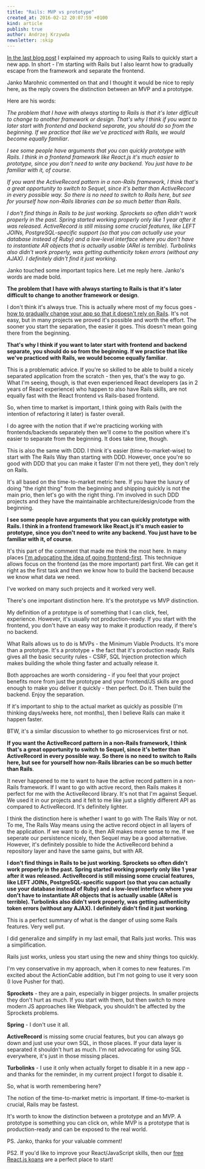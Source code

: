 ```yaml
---
title: "Rails: MVP vs prototype"
created_at: 2016-02-12 20:07:59 +0100
kind: article
publish: true
author: Andrzej Krzywda
newsletter: :skip
---
```


[In the last blog post](http://blog.arkency.com/2016/02/where-and-why-im-still-using-rails/) I explained my approach to using Rails  to quickly start a new app. In short - I'm starting with Rails but I also learnt how to gradually escape from the framework and separate the frontend.

Janko Marohnic commented on that and I thought it would be nice to reply here, as the reply covers the distinction between an MVP and a prototype.

<!-- more -->

Here are his words:
 

*The problem that I have with always starting to Rails is that it's later difficult to change to another framework or design. That's why I think if you want to later start with frontend and backend separate, you should do so from the beginning. If we practice that like we've practiced with Rails, we would become equally familiar*.

*I see some people have arguments that you can quickly prototype with Rails. I think in a frontend framework like React.js it's much easier to prototype, since you don't need to write any backend. You just have to be familiar with it, of course*.

*If you want the ActiveRecord pattern in a non-Rails framework, I think that's a great opportunity to switch to Sequel, since it's better than ActiveRecord in every possible way. So there is no need to switch to Rails here, but see for yourself how non-Rails libraries can be so much better than Rails*.

*I don't find things in Rails to be just working. Sprockets so often didn't work properly in the past. Spring started working properly only like 1 year after it was released. ActiveRecord is still missing some crucial features, like LEFT JOINs, PostgreSQL-specific support (so that you can actually use your database instead of Ruby) and a low-level interface where you don't have to instantiate AR objects that is actually usable (ARel is terrible). Turbolinks also didn't work properly, was getting authenticity token errors (without any AJAX). I definitely didn't find it just working*.



Janko touched some important topics here. Let me reply here. Janko's words are made bold.

**The problem that I have with always starting to Rails is that it's later difficult to change to another framework or design**. 

I don't think it's always true. This is actually where most of my focus goes - [how to gradually change your app so that it doesn't rely on Rails](http://rails-refactoring.com). It's not easy, but in many projects we proved it's possible and worth the effort. The sooner you start the separation, the easier it goes. This doesn't mean going there from the beginning.

**That's why I think if you want to later start with frontend and backend separate, you should do so from the beginning. If we practice that like we've practiced with Rails, we would become equally familiar**.

This is a problematic advice. If you're so skilled to be able to build a nicely separated application from the scratch - then yes, that's the way to go. What I'm seeing, though, is that even experienced React developers (as in 2 years of React experience) who happen to also have Rails skills, are not equally fast with the React frontend vs Rails-based frontend. 

So, when time to market is important, I think going with Rails (with the intention of refactoring it later) is faster overall.

I do agree with the notion that if we're practicing working with frontends/backends separately then we'll come to the position where it's easier to separate from the beginning. It does take time, though.

This is also the same with DDD. I think it's easier (time-to-market-wise) to start with The Rails Way than starting with DDD. However, once you're so good with DDD that you can make it faster (I'm not there yet), they don't rely on Rails.

It's all based on the time-to-market metric here. If you have the luxury of doing "the right thing" from the beginning and shipping quickly is not the main prio, then let's go with the right thing. I'm involved in such DDD projects and they have the maintainable architecture/design/code from the beginning.

**I see some people have arguments that you can quickly prototype with Rails. I think in a frontend framework like React.js it's much easier to prototype, since you don't need to write any backend. You just have to be familiar with it, of course**.

It's this part of the comment that made me think the most here. In many places [I'm advocating the idea of going frontend-first](http://andrzejonsoftware.blogspot.com/2013/02/frontend-first.html). This technique allows focus on the frontend (as the more important) part first. We can get it right as the first task and then we know how to build the backend because we know what data we need.

I've worked on many such projects and it worked very well.

There's one important distinction here. It's the prototype vs MVP distinction.

My definition of a prototype is of something that I can click, feel, experience. However, it's usually not production-ready. If you start with the frontend, you don't have an easy way to make it production ready, if there's no backend.

What Rails allows us to do is MVPs - the Minimum Viable Products. It's more than a prototype. It's a prototype + the fact that it's production ready. Rails gives all the basic security rules - CSRF, SQL Injection protection which makes building the whole thing faster and actually release it.

Both approaches are worth considering - if you feel that your project benefits more from just the prototype and your frontend/JS skills are good enough to make you deliver it quickly - then perfect. Do it. Then build the backend. Enjoy the separation.

If it's important to ship to the actual market as quickly as possible (I'm thinking days/weeks here, not months), then I believe Rails can make it happen faster.

BTW, it's a similar discussion to whether to go microservices first or not.

**If you want the ActiveRecord pattern in a non-Rails framework, I think that's a great opportunity to switch to Sequel, since it's better than ActiveRecord in every possible way. So there is no need to switch to Rails here, but see for yourself how non-Rails libraries can be so much better than Rails**.

It never happened to me to want to have the active record pattern in a non-Rails framework. If I  want to go with active record, then Rails makes it perfect for me with the ActiveRecord library. 
It's not that I'm against Sequel. We used it in our projects and it felt to me like just a slightly different API as compared to ActiveRecord. It's definitely lighter.

I think the distinction here is whether I want to go with The Rails Way or not. To me, The Rails Way means using the active record object in all layers of the application. If we want to do it, then AR makes more sense to me. If we seperate our persistence nicely, then Sequel may be a good alternative. However, it's definitely possible to hide the ActiveRecord behind a repository layer and have the same gains, but with AR.

**I don't find things in Rails to be just working. Sprockets so often didn't work properly in the past. Spring started working properly only like 1 year after it was released. ActiveRecord is still missing some crucial features, like LEFT JOINs, PostgreSQL-specific support (so that you can actually use your database instead of Ruby) and a low-level interface where you don't have to instantiate AR objects that is actually usable (ARel is terrible). Turbolinks also didn't work properly, was getting authenticity token errors (without any AJAX). I definitely didn't find it just working**.

This is a perfect summary of what is the danger of using some Rails features. Very well put.

I did generalize and simplify in my last email, that Rails just works. This was a simplification.

Rails just works, unless you start using the new and shiny things too quickly.

I'm vey conservative in my approach, when it comes to new features. I'm excited about the ActionCable addition, but I'm not going to use it very soon (I love Pusher for that).

**Sprockets** - they are a pain, especially in bigger projects. In smaller projects they don't hurt as much. If you start with them, but then switch to more modern JS approaches like Webpack, you shouldn't be affected by the Sprockets problems.

**Spring** - I don't use it all.

**ActiveRecord** is missing some crucial features, but you can always go down and just use your own SQL, in those places. If your data layer is separated it shouldn't hurt as much. I'm not advocating for using SQL everywhere, it's just in those missing places.

**Turbolinks** - I use it only when actually forget to disable it in a new app - and thanks for the reminder, in my current project I forgot to disable it. 



So, what is worth remembering here?

The notion of the time-to-market metric is important. If time-to-market is crucial, Rails may be fastest.

It's worth to know the distinction between a prototype and an MVP.
A prototype is something you can click on, while MVP is a prototype that is production-ready and can be exposed to the real world.


PS. Janko, thanks for your valuable comment!

PS2. If you'd like to improve your React/JavaScript skills, then our [free React.js koans](https://github.com/arkency/reactjs_koans) are a perfect place to start!
